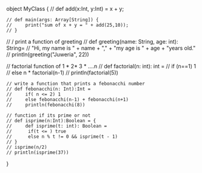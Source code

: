 object MyClass {
    // def add(x:Int, y:Int) = x + y;

    // def main(args: Array[String]) {
    //     print("sum of x + y = " + add(25,10));
    // }
    
//     / print a function of greeting
//   def greeting(name: String, age: int): String=
//   "Hi, my name is " + name + "," + "my age is " + age + "years old."
//   println(greeting("Juweria", 22))
  
//   factorial function of 1 * 2* 3 * ....n
    // def factorial(n: int): int =
    // if (n==1) 1
    // else n * factorial(n-1)
    // println(factorial(5))
    
    // write a function that prints a febonacchi number
    // def febonacchi(n: Int):Int =
    //     if( n <= 2) 1
    //     else febonacchi(n-1) + febonacchi(n+1)
    //     println(febonacchi(8))
    
    // function if its prime or not
    // def isprime(n:Int):Boolean = {
    //     def isprime(t: int): Boolean =
    //      if(t <= ) true
    //      else n % t != 0 && isprime(t - 1)
    // }
    // isprime(n/2)
    // println(isprime(37))
    
    
}